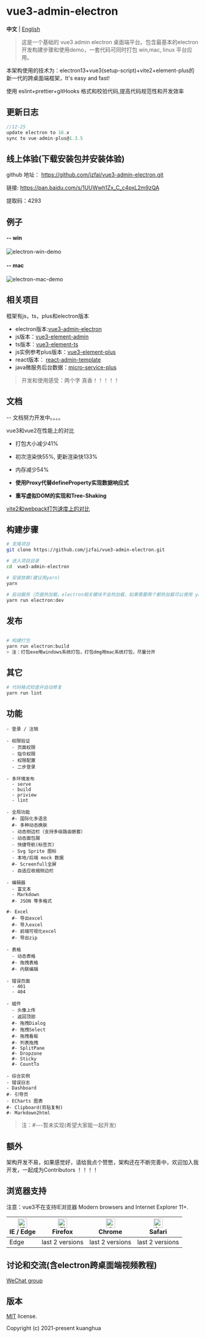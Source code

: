 # vue3-admin-electron

**中文** | [English](./README.md)

> 这是一个基础的 vue3 admin electron 桌面端平台。包含最基本的electron开发构建步骤和使用demo，一套代码可同时打包 win,mac, linux 平台应用。

本架构使用的技术为：electron13+vue3(setup-script)+vite2+element-plus的新一代的跨桌面端框架，It's easy and fast!

使用 eslint+prettier+gitHooks 格式和校验代码,提高代码规范性和开发效率

## 更新日志

```javascript
//12-25
update electron to 16.x
sync to vue-admin-plus@1.3.5
```

## 线上体验(下载安装包并安装体验)
github 地址：  https://github.com/jzfai/vue3-admin-electron.git

链接: https://pan.baidu.com/s/1UUWwh1Zx_C_c4pxL2m9zQA

提取码：4293

## 例子

#### -- win
![electron-win-demo](http://8.135.1.141/file/images/electron-win-demo.png)

#### -- mac
![electron-mac-demo](http://8.135.1.141/file/images/electron-mac-demo.png)
## 相关项目

框架有js，ts，plus和electron版本
- electron版本:[vue3-admin-electron](https://github.com/jzfai/vue3-admin-electron.git)
- js版本：[vue3-element-admin](https://github.com/jzfai/vue3-admin-template.git)
- ts版本：[vue3-element-ts](https://github.com/jzfai/vue3-admin-ts.git)
- js实例参考plus版本：[vue3-element-plus](https://github.com/jzfai/vue3-admin-plus.git)
- react版本： [react-admin-template](https://github.com/jzfai/react-admin-template.git)
- java微服务后台数据：[micro-service-plus](https://github.com/jzfai/micro-service-plus)

> 开发和使用感受：两个字 真香！！！！！

## 文档
-- 文档努力开发中。。。。

vue3和vue2在性能上的对比

- 打包大小减少41%

- 初次渲染快55%, 更新渲染快133%

- 内存减少54%

- **使用Proxy代替defineProperty实现数据响应式**

- **重写虚拟DOM的实现和Tree-Shaking**

[vite2和webpack打包速度上的对比](https://github.com/jzfai/vue3-admin-electron/issues/2)

## 构建步骤

```bash
# 克隆项目
git clone https://github.com/jzfai/vue3-admin-electron.git

# 进入项目目录
cd  vue3-admin-electron

# 安装依赖(建议用yarn)
yarn

# 启动服务（页面热加载，electron相关模块不会热加载，如果需要两个都热加载可以使用 yarn run electron:nodemon，以nodemon方式启动）
yarn run electron:dev
```

## 发布

```bash

# 构建打包
yarn run electron:build
> 注：打包exe用windows系统打包，打包dmg用mac系统打包，尽量分开
```

## 其它

```bash
# 代码格式检查并自动修复
yarn run lint
```

## 功能

```
- 登录 / 注销

- 权限验证
  - 页面权限
  - 指令权限
  - 权限配置
  - 二步登录

- 多环境发布
  - serve
  - build
  - priview
  - lint

- 全局功能
  #- 国际化多语言
  #- 多种动态换肤
  - 动态侧边栏（支持多级路由嵌套）
  - 动态面包屑
  - 快捷导航(标签页)
  - Svg Sprite 图标
  - 本地/后端 mock 数据
  #- Screenfull全屏
  - 自适应收缩侧边栏

- 编辑器
  - 富文本
  - Markdown
  #- JSON 等多格式

#- Excel
  #- 导出excel
  #- 导入excel
  #- 前端可视化excel
  #- 导出zip

- 表格
  - 动态表格
  #- 拖拽表格
  #- 内联编辑

- 错误页面
  - 401
  - 404

- 組件
  - 头像上传
  - 返回顶部
  #- 拖拽Dialog
  #- 拖拽Select
  #- 拖拽看板
  #- 列表拖拽
  #- SplitPane
  #- Dropzone
  #- Sticky
  #- CountTo

- 综合实例
- 错误日志
- Dashboard
#- 引导页
- ECharts 图表
#- Clipboard(剪贴复制)
#- Markdown2html
```

>注：#---暂未实现(希望大家能一起开发)

## 额外

架构开发不易，如果感觉好，请给我点个赞憋，架构还在不断完善中，欢迎加入我开发，一起成为Contributors ！！！！

## 浏览器支持

注意：vue3不在支持IE浏览器
Modern browsers and Internet Explorer 11+.

| [<img src="https://raw.githubusercontent.com/alrra/browser-logos/master/src/edge/edge_48x48.png" alt="IE / Edge" width="24px" height="24px" />](http://godban.github.io/browsers-support-badges/)</br>IE / Edge | [<img src="https://raw.githubusercontent.com/alrra/browser-logos/master/src/firefox/firefox_48x48.png" alt="Firefox" width="24px" height="24px" />](http://godban.github.io/browsers-support-badges/)</br>Firefox | [<img src="https://raw.githubusercontent.com/alrra/browser-logos/master/src/chrome/chrome_48x48.png" alt="Chrome" width="24px" height="24px" />](http://godban.github.io/browsers-support-badges/)</br>Chrome | [<img src="https://raw.githubusercontent.com/alrra/browser-logos/master/src/safari/safari_48x48.png" alt="Safari" width="24px" height="24px" />](http://godban.github.io/browsers-support-badges/)</br>Safari |
| --------- | --------- | --------- | --------- |
|Edge| last 2 versions| last 2 versions| last 2 versions

## 讨论和交流(含electron跨桌面端视频教程)
[WeChat group](http://8.135.1.141/file/images/wx-groud.png)

## 版本

[MIT](https://github.com/jzfai/vue3-admin-electron/blob/master/LICENSE) license.

Copyright (c) 2021-present  kuanghua



